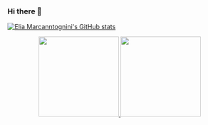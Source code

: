 ### Hi there 👋

<!--
**eliamarcantognini/eliamarcantognini** is a ✨ _special_ ✨ repository because its `README.md` (this file) appears on your GitHub profile.

Here are some ideas to get you started:

- 🔭 I’m currently working on ...
- 🌱 I’m currently learning ...
- 👯 I’m looking to collaborate on ...
- 🤔 I’m looking for help with ...
- 💬 Ask me about ...
- 📫 How to reach me: ...
- 😄 Pronouns: ...
- ⚡ Fun fact: ...
-->

[![Elia Marcanntognini's GitHub stats](https://github-readme-stats.vercel.app/api?username=eliamarcantognini&count_private=true&show_icons=true&title_color=ffffff&icon_color=ffffff&text_color=ffffff&bg_color=30,3bcfd4,11118c)](https://github.com/anuraghazra/github-readme-stats)

<p align="center">
<a href="https://github.com/eliamarcantognini">
  <img height="180em" src="https://github-readme-stats.vercel.app/api?username=eliamarcantognini&count_private=true&show_icons=true&title_color=ffffff&icon_color=ffffff&text_color=ffffff&bg_color=30,3bcfd4,11118c/">
  <img height="180em" src="https://github-readme-stats-eight-theta.vercel.app/api/top-langs/?username=eliamarcantognini&layout=compact&langs_count=8&theme=algolia"/>
</a>
</p>
